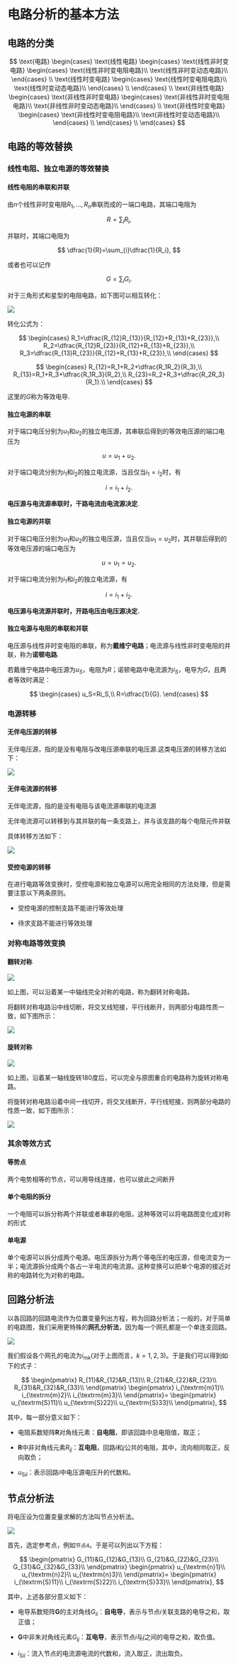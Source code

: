 # 电路分析的基本方法

## 电路的分类

$$
\text{电路}
\begin{cases}
    \text{线性电路}
    \begin{cases}
        \text{线性非时变电路}
        \begin{cases}
            \text{线性非时变电阻电路}\\
            \text{线性非时变动态电路}\\
        \end{cases}
        \\
        \text{线性时变电路}
        \begin{cases}
            \text{线性时变电阻电路}\\
            \text{线性时变动态电路}\\
        \end{cases}
        \\
    \end{cases}
    \\
    \text{非线性电路}
    \begin{cases}
        \text{非线性非时变电路}
        \begin{cases}
            \text{非线性非时变电阻电路}\\
            \text{非线性非时变动态电路}\\
        \end{cases}
        \\
        \text{非线性时变电路}
        \begin{cases}
            \text{非线性时变电阻电路}\\
            \text{非线性时变动态电路}\\
        \end{cases}
        \\
    \end{cases}
    \\
\end{cases}
$$

## 电路的等效替换

### 线性电阻、独立电源的等效替换

#### 线性电阻的串联和并联

由$n$个线性非时变电阻$R_1,\dots,R_n$串联而成的一端口电路，其端口电阻为

$$
R=\sum_{i}R_i,
$$

并联时，其端口电阻为

$$
\dfrac{1}{R}=\sum_{i}\dfrac{1}{R_i},
$$

或者也可以记作

$$
G=\sum_{i}G_i.
$$

对于三角形式和星型的电阻电路，如下图可以相互转化：

![](https://i.imgtg.com/2022/09/29/mFKLj.jpg)

转化公式为：

$$
\begin{cases}
    R_1=\dfrac{R_{12}R_{13}}{R_{12}+R_{13}+R_{23}},\\
    R_2=\dfrac{R_{12}R_{23}}{R_{12}+R_{13}+R_{23}},\\
    R_3=\dfrac{R_{13}R_{23}}{R_{12}+R_{13}+R_{23}},\\
\end{cases}
$$

$$
\begin{cases}
    R_{12}=R_1+R_2+\dfrac{R_1R_2}{R_3},\\
    R_{13}=R_1+R_3+\dfrac{R_1R_3}{R_2},\\
    R_{23}=R_2+R_3+\dfrac{R_2R_3}{R_1}.\\
\end{cases}
$$

这里的$G$称为等效电导.

#### 独立电源的串联

对于端口电压分别为$u_1$和$u_2$的独立电压源，其串联后得到的等效电压源的端口电压为

$$
u=u_1+u_2.
$$

对于端口电流分别为$i_1$和$i_2$的独立电流源，当且仅当$i_1=i_2$时，有

$$
i=i_1+i_2.
$$

**电压源与电流源串联时，干路电流由电流源决定**.

#### 独立电源的并联

对于端口电压分别为$u_1$和$u_2$的独立电压源，当且仅当$u_1=u_2$时，其并联后得到的等效电压源的端口电压为

$$
u=u_1=u_2.
$$

对于端口电流分别为$i_1$和$i_2$的独立电流源，有

$$
i=i_1+i_2.
$$

**电压源与电流源并联时，开路电压由电压源决定.**

#### 独立电源与电阻的串联和并联

电压源与线性非时变电阻的串联，称为**戴维宁电路**；电流源与线性非时变电阻的并联，称为**诺顿电路**.

若戴维宁电路中电压源为$u_S$，电阻为$R$；诺顿电路中电流源为$i_S$，电导为$G$，且两者等效时满足：

$$
\begin{cases}
    u_S=Ri_S,\\
    R=\dfrac{1}{G}.
\end{cases}
$$

### 电源转移

#### 无伴电压源的转移

无伴电压源，指的是没有电阻与改电压源串联的电压源.这类电压源的转移方法如下：

![](https://i.imgtg.com/2022/09/29/mFANx.jpg)

#### 无伴电流源的转移

无伴电流源，指的是没有电阻与该电流源串联的电流源

无伴电流源可以转移到与其并联的每一条支路上，并与该支路的每个电阻元件并联

具体转移方法如下：

![](https://i.imgtg.com/2022/10/08/pLIUU.jpg)

#### 受控电源的转移

在进行电路等效变换时，受控电源和独立电源可以用完全相同的方法处理，但是需要注意以下两条原则。

+ 受控电源的控制支路不能进行等效处理

+ 待求支路不能进行等效处理

### 对称电路等效变换

#### 翻转对称

![](https://i.imgtg.com/2022/10/08/pGMma.jpg)

如上图，可以沿着某一中轴线完全对称的电路，称为翻转对称电路。

将翻转对称电路沿中线切断，将交叉线短接，平行线断开，则两部分电路性质一致，如下图所示：

![](https://i.imgtg.com/2022/10/08/pGOVS.jpg)

#### 旋转对称

![](https://i.imgtg.com/2022/10/08/pGqrC.jpg)

如上图，沿着某一轴线旋转180度后，可以完全与原图重合的电路称为旋转对称电路。

将旋转对称电路沿着中间一线切开，将交叉线断开，平行线短接，则两部分电路的性质一致，如下图所示：

![](https://i.imgtg.com/2022/10/08/pG5QL.jpg)

### 其余等效方式

#### 等势点

两个电势相等的节点，可以用导线连接，也可以彼此之间断开

#### 单个电阻的拆分

一个电阻可以拆分称两个并联或者串联的电阻，这种等效可以将电路图变化成对称的形式

#### 单电源

单个电源可以拆分成两个电源。电压源拆分为两个等电压的电压源，但电流变为一半；电流源拆分成两个各占一半电流的电流源。这种变换可以把单个电源的接近对称的电路转化为对称的电路。

## 回路分析法

以各回路的回路电流作为位置变量列出方程，称为回路分析法；一般的，对于简单的电路图，我们采用更特殊的**网孔分析法**，因为每一个网孔都是一个单连支回路。

![](https://i.imgtg.com/2022/10/09/pd8CN.jpg)

我们假设各个网孔的电流为$i_{\textrm{m}k}$(对于上图而言，$k=1,2,3$)。于是我们可以得到如下的式子：

$$
\begin{pmatrix}
    R_{11}&R_{12}&R_{13}\\
    R_{21}&R_{22}&R_{23}\\
    R_{31}&R_{32}&R_{33}\\
\end{pmatrix}
\begin{pmatrix}
    i_{\textrm{m}1}\\
    i_{\textrm{m}2}\\
    i_{\textrm{m}3}\\
\end{pmatrix}=
\begin{pmatrix}
    u_{\textrm{S}11}\\
    u_{\textrm{S}22}\\
    u_{\textrm{S}33}\\
\end{pmatrix},
$$

其中，每一部分意义如下：

+ 电阻系数矩阵$\boldsymbol{R}$对角线元素：**自电阻**，即该回路中总电阻值，取正；

+ $\boldsymbol{R}$中非对角线元素$R_{ij}$：**互电阻**，回路$i$和$j$公共的电阻，其中，流向相同取正，反向取负；

+ $u_{\textrm{S}ii}$：表示回路$i$中电压源电压升的代数和。

## 节点分析法

将电压设为位置变量求解的方法叫节点分析法。

![](https://i.imgtg.com/2022/10/09/pdwbX.jpg)

首先，选定参考点，例如`节点4`。于是可以列出以下方程：

$$
\begin{pmatrix}
    G_{11}&G_{12}&G_{13}\\
    G_{21}&G_{22}&G_{23}\\
    G_{31}&G_{32}&G_{33}\\
\end{pmatrix}
\begin{pmatrix}
    u_{\textrm{n}1}\\
    u_{\textrm{n}2}\\
    u_{\textrm{n}3}\\
\end{pmatrix}=
\begin{pmatrix}
    i_{\textrm{S}11}\\
    i_{\textrm{S}22}\\
    i_{\textrm{S}33}\\
\end{pmatrix},
$$

其中，上述各部分意义如下：

+ 电导系数矩阵$\boldsymbol{G}$的主对角线$G_{ii}$：**自电导**，表示与节点$i$关联支路的电导之和，取正值；

+ $\boldsymbol{G}$中非朱对角线元素$G_{ij}$：**互电导**，表示节点$i$与$j$之间的电导之和，取负值。

+ $i_{\textrm{S}ii}$：流入节点的电流源电流的代数和，流入取正，流出取负。

